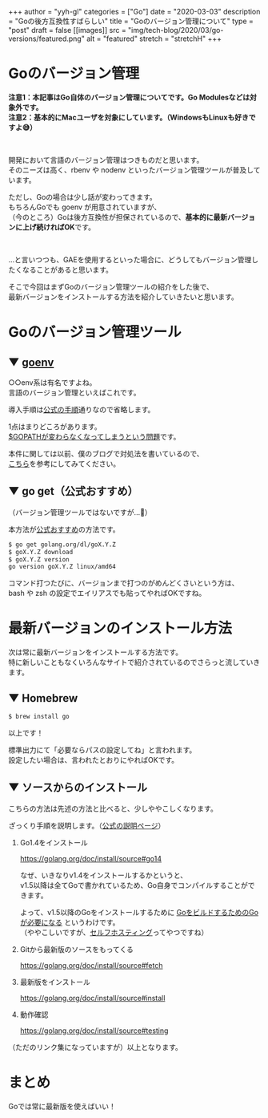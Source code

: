 +++
author = "yyh-gl"
categories = ["Go"]
date = "2020-03-03"
description = "Goの後方互換性すばらしい"
title = "Goのバージョン管理について"
type = "post"
draft = false
[[images]]
  src = "img/tech-blog/2020/03/go-versions/featured.png"
  alt = "featured"
  stretch = "stretchH"
+++


# Goのバージョン管理

<b>注意1：本記事はGo自体のバージョン管理についてです。Go Modulesなどは対象外です。</b> <br>
<b>注意2：基本的にMacユーザを対象にしています。（WindowsもLinuxも好きですよ😅）</b>

<br>

開発において言語のバージョン管理はつきものだと思います。<br>
そのニーズは高く、rbenv や nodenv といったバージョン管理ツールが普及しています。

ただし、Goの場合は少し話が変わってきます。<br>
もちろんGoでも goenv が用意されていますが、<br>
（今のところ）Goは後方互換性が担保されているので、<b>基本的に最新バージョンに上げ続ければOK</b>です。 

<br>

…と言いつつも、GAEを使用するといった場合に、どうしてもバージョン管理したくなることがあると思います。

そこで今回はまずGoのバージョン管理ツールの紹介をした後で、<br>
最新バージョンをインストールする方法を紹介していきたいと思います。

# Goのバージョン管理ツール

## ▼ [goenv](https://github.com/syndbg/goenv)

○○env系は有名ですよね。<br>
言語のバージョン管理といえばこれです。

導入手順は[公式の手順](https://github.com/syndbg/goenv/blob/master/INSTALL.md)通りなので省略します。

1点はまりどころがあります。<br>
<u>$GOPATHが変わらなくなってしまうという問題</u>です。

本件に関しては以前、僕のブログで対処法を書いているので、<br>
[こちら](https://yyh-gl.github.io/tech-blog/blog/gopath/)を参考にしてみてください。

## ▼ go get（公式おすすめ）

（バージョン管理ツールではないですが…👼）

本方法が[公式おすすめ](https://golang.org/doc/install#extra_versions)の方法です。

```zsh
$ go get golang.org/dl/goX.Y.Z
$ goX.Y.Z download
$ goX.Y.Z version
go version goX.Y.Z linux/amd64
```

コマンド打つたびに、バージョンまで打つのがめんどくさいという方は、<br>
bash や zsh の設定でエイリアスでも貼ってやればOKですね。


# 最新バージョンのインストール方法

次は常に最新バージョンをインストールする方法です。<br>
特に新しいこともなくいろんなサイトで紹介されているのでさらっと流していきます。

## ▼ Homebrew

```zsh
$ brew install go
```

以上です！

標準出力にて「必要ならパスの設定してね」と言われます。<br>
設定したい場合は、言われたとおりにやればOKです。

## ▼ ソースからのインストール

こちらの方法は先述の方法と比べると、少しややこしくなります。

ざっくり手順を説明します。（[公式の説明ページ](https://golang.org/doc/install/source)）

1. Go1.4をインストール

    https://golang.org/doc/install/source#go14

    なぜ、いきなりv1.4をインストールするかというと、<br>
    v1.5以降は全てGoで書かれているため、Go自身でコンパイルすることができます。
    
    よって、v1.5以降のGoをインストールするために <u>GoをビルドするためのGoが必要になる</u> というわけです。<br>
    （ややこしいですが、[セルフホスティング](https://ja.wikipedia.org/wiki/%E3%82%BB%E3%83%AB%E3%83%95%E3%83%9B%E3%82%B9%E3%83%86%E3%82%A3%E3%83%B3%E3%82%B0)ってやつですね）

1. Gitから最新版のソースをもってくる

    https://golang.org/doc/install/source#fetch

1. 最新版をインストール

    https://golang.org/doc/install/source#install

1. 動作確認

    https://golang.org/doc/install/source#testing

（ただのリンク集になっていますが）以上となります。


# まとめ

Goでは常に最新版を使えばいい！
